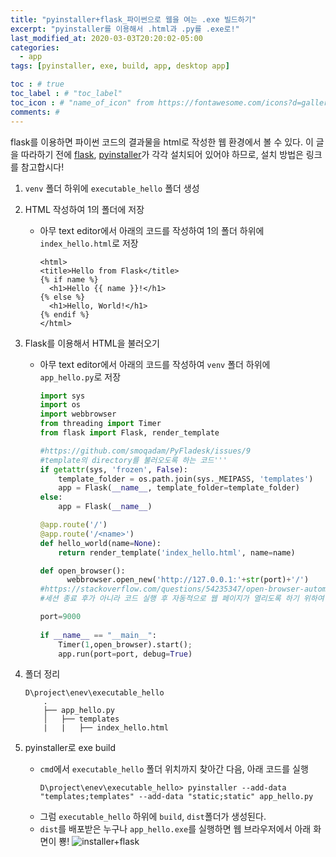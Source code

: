 ```yaml
---
title: "pyinstaller+flask_파이썬으로 웹을 여는 .exe 빌드하기"
excerpt: "pyinstaller를 이용해서 .html과 .py를 .exe로!"
last_modified_at: 2020-03-03T20:20:02-05:00
categories:
  - app
tags: [pyinstaller, exe, build, app, desktop app]

toc : # true
toc_label : # "toc_label"
toc_icon : # "name_of_icon" from https://fontawesome.com/icons?d=gallery&s=solid&m=free
comments: #
---
```


flask를 이용하면 파이썬 코드의 결과물을 html로 작성한 웹 환경에서 볼 수 있다.
이 글을 따라하기 전에 [flask](https://bettermesol.github.io/web/2020/02/22/flask_1_venv/), [pyinstaller](https://bettermesol.github.io/app/2020/03/02/pyinstaller/)가 각각 설치되어 있어야 하므로, 설치 방법은 링크를 참고합시다!



1. `venv` 폴더 하위에 `executable_hello` 폴더 생성

2. HTML 작성하여 1의 폴더에 저장
   - 아무 text editor에서 아래의 코드를 작성하여 1의 폴더 하위에  `index_hello.html`로 저장
     ````
     <html>
     <title>Hello from Flask</title>
     {% if name %}
       <h1>Hello {{ name }}!</h1>
     {% else %}
       <h1>Hello, World!</h1>
     {% endif %}
     </html>
     ````

3. Flask를 이용해서 HTML을 불러오기
   - 아무 text editor에서 아래의 코드를 작성하여 `venv` 폴더 하위에 `app_hello.py`로 저장
     ````python
     import sys
     import os
     import webbrowser
     from threading import Timer
     from flask import Flask, render_template
     
     #https://github.com/smoqadam/PyFladesk/issues/9
     #template의 directory를 불러오도록 하는 코드'''
     if getattr(sys, 'frozen', False):
         template_folder = os.path.join(sys._MEIPASS, 'templates')
         app = Flask(__name__, template_folder=template_folder)
     else:
         app = Flask(__name__)
     
     @app.route('/')
     @app.route('/<name>')
     def hello_world(name=None):
         return render_template('index_hello.html', name=name)
     
     def open_browser():
           webbrowser.open_new('http://127.0.0.1:'+str(port)+'/') 
     #https://stackoverflow.com/questions/54235347/open-browser-automatically-when-python-code-is-executed
     #세션 종료 후가 아니라 코드 실행 후 자동적으로 웹 페이지가 열리도록 하기 위하여
     
     port=9000
             
     if __name__ == "__main__":
         Timer(1,open_browser).start();
         app.run(port=port, debug=True)        
     ````

4. 폴더 정리
   ````
   D\project\enev\executable_hello
       .
       ├── app_hello.py
       │   ├── templates
       |   |   ├── index_hello.html
   ````

5. pyinstaller로 exe build
   - `cmd`에서 `executable_hello` 폴더 위치까지 찾아간 다음, 아래 코드를 실행
     ````
     D\project\enev\executable_hello> pyinstaller --add-data "templates;templates" --add-data "static;static" app_hello.py 
     ````
   - 그럼 `executable_hello` 하위에 `build`, `dist`폴더가 생성된다.
   - `dist`를 배포받은 누구나 `app_hello.exe`를 실행하면 웹 브라우저에서 아래 화면이 뿅!
     ![installer+flask](/assets/images/2020-03-03-pyinstaller-flask.png)

   

   
